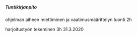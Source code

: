##### Tuntikirjanpito

ohjelman aiheen miettiminen ja vaatimusmäärittelyn luonti 2h

harjoitustyön tekeminen  3h 31.3.2020
